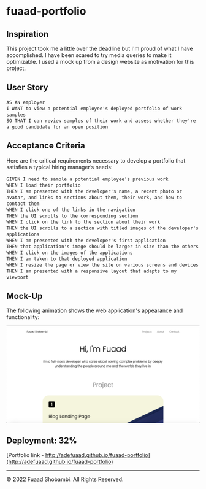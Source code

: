 # fuaad-portfolio

## Inspiration

This project took me a little over the deadline but I'm proud of what I have accomplished. I have been scared to try media queries to make it optimizable. I used a mock up from a design website as motivation for this project.

## User Story

```
AS AN employer
I WANT to view a potential employee's deployed portfolio of work samples
SO THAT I can review samples of their work and assess whether they're a good candidate for an open position
```

## Acceptance Criteria

Here are the critical requirements necessary to develop a portfolio that satisfies a typical hiring manager’s needs:

```
GIVEN I need to sample a potential employee's previous work
WHEN I load their portfolio
THEN I am presented with the developer's name, a recent photo or avatar, and links to sections about them, their work, and how to contact them
WHEN I click one of the links in the navigation
THEN the UI scrolls to the corresponding section
WHEN I click on the link to the section about their work
THEN the UI scrolls to a section with titled images of the developer's applications
WHEN I am presented with the developer's first application
THEN that application's image should be larger in size than the others
WHEN I click on the images of the applications
THEN I am taken to that deployed application
WHEN I resize the page or view the site on various screens and devices
THEN I am presented with a responsive layout that adapts to my viewport
```

## Mock-Up

The following animation shows the web application's appearance and functionality:

![portfolio demo](images/Screen%20Shot%202023-01-18%20at%205.27.04%20AM.png)

## Deployment: 32%

[Portfolio link - http://adefuaad.github.io/fuaad-portfolio](http://adefuaad.github.io/fuaad-portfolio)

- - -
© 2022 Fuaad Shobambi. All Rights Reserved.
